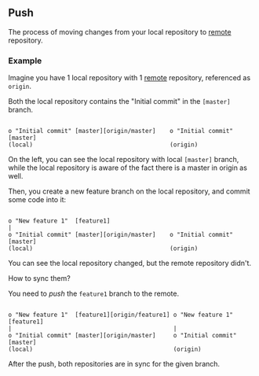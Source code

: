 ## Push

The process of moving changes from your local repository to [remote](./remote.md) repository.

### Example

Imagine you have 1 local repository with 1 [remote](/remote.md) repository, referenced as `origin`.

Both the local repository contains the "Initial commit" in the `[master]` branch.
```

o "Initial commit" [master][origin/master]    o "Initial commit" [master]
(local)                                       (origin)

```

On the left, you can see the local repository with local `[master]` branch, while the local repository is aware of the fact there is a master in origin as well.

Then, you create a new feature branch on the local repository, and commit some code into it:
```

o "New feature 1"  [feature1]
|
o "Initial commit" [master][origin/master]    o "Initial commit" [master]
(local)                                       (origin)

```

You can see the local repository changed, but the remote repository didn't.

How to sync them?

You need to *push* the `feature1` branch to the remote.
```

o "New feature 1"  [feature1][origin/feature1] o "New feature 1"  [feature1]
|                                              |
o "Initial commit" [master][origin/master]     o "Initial commit" [master]
(local)                                        (origin)

```

 After the push, both repositories are in sync for the given branch.
 